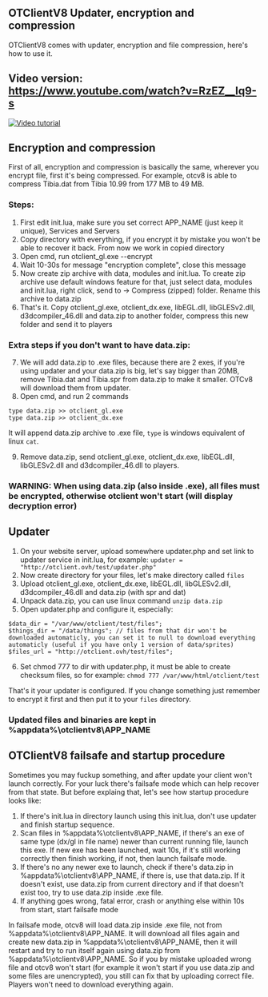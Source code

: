 ## OTClientV8 Updater, encryption and compression

OTClientV8 comes with updater, encryption and file compression, here's how to use it.

## Video version: https://www.youtube.com/watch?v=RzEZ__Iq9-s
[![Video tutorial](https://img.youtube.com/vi/RzEZ__Iq9-s/0.jpg)](https://www.youtube.com/watch?v=RzEZ__Iq9-s)


## Encryption and compression
First of all, encryption and compression is basically the same, wherever you encrypt file, first it's being compressed. For example, otcv8 is able to compress Tibia.dat from Tibia 10.99 from 177 MB to 49 MB.

### Steps:
1. First edit init.lua, make sure you set correct APP_NAME (just keep it unique), Services and Servers
2. Copy directory with everything, if you encrypt it by mistake you won't be able to recover it back. From now we work in copied directory
3. Open cmd, run otclient_gl.exe --encrypt
4. Wait 10-30s for message "encryption complete", close this message
5. Now create zip archive with data, modules and init.lua. To create zip archive use default windows feature for that, just select data, modules and init.lua, right click, send to -> Compress (zipped) folder. Rename this archive to data.zip
6. That's it. Copy otclient_gl.exe, otclient_dx.exe, libEGL.dll, libGLESv2.dll, d3dcompiler_46.dll and data.zip to another folder, compress this new folder and send it to players

### Extra steps if you don't want to have data.zip:
7. We will add data.zip to .exe files, because there are 2 exes, if you're using updater and your data.zip is big, let's say bigger than 20MB, remove Tibia.dat and Tibia.spr from data.zip to make it smaller. OTCv8 will download them from updater.
8. Open cmd, and run 2 commands
```
type data.zip >> otclient_gl.exe
type data.zip >> otclient_dx.exe
```
It will append data.zip archive to .exe file, `type` is windows equivalent of linux `cat`.

9. Remove data.zip, send otclient_gl.exe, otclient_dx.exe, libEGL.dll, libGLESv2.dll and d3dcompiler_46.dll to players.

### WARNING: When using data.zip (also inside .exe), all files must be encrypted, otherwise otclient won't start (will display decryption error)

## Updater
1. On your website server, upload somewhere updater.php and set link to updater service in init.lua, for example: `updater = "http://otclient.ovh/test/updater.php"`
2. Now create directory for your files, let's make directory called `files`
3. Upload otclient_gl.exe, otclient_dx.exe, libEGL.dll, libGLESv2.dll, d3dcompiler_46.dll and data.zip (with spr and dat)
4. Unpack data.zip, you can use linux command `unzip data.zip`
5. Open updater.php and configure it, especially:
```
$data_dir = "/var/www/otclient/test/files";
$things_dir = "/data/things"; // files from that dir won't be downloaded automaticly, you can set it to null to download everything automaticly (useful if you have only 1 version of data/sprites)
$files_url = "http://otclient.ovh/test/files";
```
6. Set chmod 777 to dir with updater.php, it must be able to create checksum files, so for example: `chmod 777 /var/www/html/otclient/test`

That's it your updater is configured. If you change something just remember to encrypt it first and then put it to your `files` directory.

### Updated files and binaries are kept in %appdata%\otclientv8\APP_NAME

## OTClientV8 failsafe and startup procedure
Sometimes you may fuckup something, and after update your client won't launch correctly. For your luck there's failsafe mode which can help recover from that state. But before explaing that, let's see how startup procedure looks like:

1. If there's init.lua in directory launch using this init.lua, don't use updater and finish startup sequence.
2. Scan files in %appdata%\otclientv8\APP_NAME, if there's an exe of same type (dx/gl in file name) newer than current running file, launch this exe. If new exe has been launched, wait 10s, if it's still working correctly then finish working, if not, then launch failsafe mode.
3. If there's no any newer exe to launch, check if there's data.zip in %appdata%\otclientv8\APP_NAME, if there is, use that data.zip. If it doesn't exist, use data.zip from current directory and if that doesn't exist too, try to use data.zip inside .exe file.
4. If anything goes wrong, fatal error, crash or anything else within 10s from start, start failsafe mode

In failsafe mode, otcv8 will load data.zip inside .exe file, not from %appdata%\otclientv8\APP_NAME. It will download all files again and create new data.zip in %appdata%\otclientv8\APP_NAME, then it will restart and try to run itself again using data.zip from %appdata%\otclientv8\APP_NAME. 
So if you by mistake uploaded wrong file and otcv8 won't start (for example it won't start if you use data.zip and some files are unencrypted), you still can fix that by uploading correct file. Players won't need to download everything again. 
